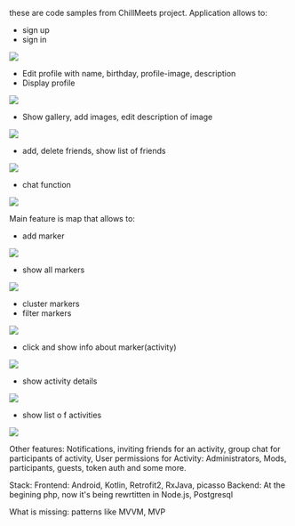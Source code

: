 these are code samples from ChillMeets project.
Application allows to:
- sign up
- sign in

![](images/9.png)

- Edit profile with name, birthday, profile-image, description
- Display profile

![](images/6.png)

- Show gallery, add images, edit description of image

![](images/10.png)

- add, delete friends, show list of friends

![](images/4.png)

- chat function

![](images/8.png)

Main feature is map that allows to:
- add marker 

![](images/3.png)

- show all markers

![](images/1.png)

- cluster markers
- filter markers

![](images/2.png)

- click and show info about marker(activity)

![](images/5.png)

- show activity details

![](images/11.png)

- show list o f activities

![](images/7.png)

Other features:
Notifications, inviting friends for an activity, group chat for participants of activity, User permissions for Activity: Administrators, Mods, participants, guests, token auth  and some more.

Stack:
Frontend: Android, Kotlin, Retrofit2, RxJava, picasso
Backend: At the begining php, now it's being rewrtitten in Node.js, Postgresql

What is missing: patterns like MVVM, MVP
